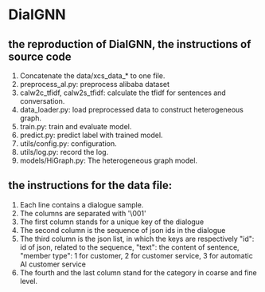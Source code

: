# DialGNN

## the reproduction of DialGNN, the instructions of source code 
1. Concatenate the data/xcs_data_* to one file.
2. preprocess_al.py: preprocess alibaba dataset
3. calw2c_tfidf, calw2s_tfidf: calculate the tfidf for sentences and conversation.
4. data_loader.py: load preprocessed data to construct heterogeneous graph.
5. train.py: train and evaluate model.
6. predict.py: predict label with trained model.
7. utils/config.py: configuration.
8. utils/log.py: record the log.
9. models/HiGraph.py: The heterogeneous graph model.

## the instructions for the data file:
1. Each line contains a dialogue sample.
2. The columns are separated with '\001'
3. The first column stands for a unique key of the dialogue
4. The second column is the sequence of json ids in the dialogue
5. The third column is the json list, in which the keys are respectively "id": id of json, related to the sequence, "text": the content of sentence, "member type": 1 for customer, 2 for customer service, 3 for automatic AI customer service
6. The fourth and the last column stand for the category in coarse and fine level.
